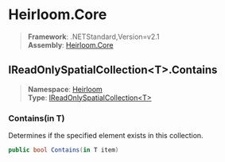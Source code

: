 # Heirloom.Core

> **Framework**: .NETStandard,Version=v2.1  
> **Assembly**: [Heirloom.Core][0]  

## IReadOnlySpatialCollection\<T>.Contains

> **Namespace**: [Heirloom][0]  
> **Type**: [IReadOnlySpatialCollection\<T>][1]  

### Contains(in T)

Determines if the specified element exists in this collection.

```cs
public bool Contains(in T item)
```

[0]: ../../../Heirloom.Core.md
[1]: ../IReadOnlySpatialCollection[T].md
